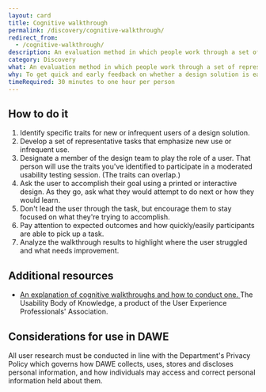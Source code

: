 ```yaml
---
layout: card
title: Cognitive walkthrough
permalink: /discovery/cognitive-walkthrough/
redirect_from:
  - /cognitive-walkthrough/
description: An evaluation method in which people work through a set of representative tasks and ask questions about the task as they go.
category: Discovery
what: An evaluation method in which people work through a set of representative tasks and ask questions about the task as they go.
why: To get quick and early feedback on whether a design solution is easy for a new or infrequent user to learn, and why it is or isn’t easy. This method is useful for catching big issues at any stage in the design process when you don't have access to real users, but it is not a substitute for user evaluation.
timeRequired: 30 minutes to one hour per person
---
```


## How to do it

1. Identify specific traits for new or infrequent users of a design solution.
1. Develop a set of representative tasks that emphasize new use or infrequent use.
1. Designate a member of the design team to play the role of a user. That person will use the traits you've identified to participate in a moderated usability testing session. (The traits can overlap.)
1. Ask the user to accomplish their goal using a printed or interactive design. As they go, ask what they would attempt to do next or how they would learn.
  1. Don't lead the user through the task, but encourage them to stay focused on what they're trying to accomplish.
  1. Pay attention to expected outcomes and how quickly/easily participants are able to pick up a task.
1. Analyze the walkthrough results to highlight where the user struggled and what needs improvement.

<section class="method--section method--section--additional-resources" markdown="1">

## Additional resources

- <a href="http://www.usabilitybok.org/cognitive-walkthrough" class="usa-link">
      An explanation of cognitive walkthroughs and how to conduct one.
    </a> The Usability Body of Knowledge, a product of the User Experience Professionals' Association.

</section>

<section class="method--section method--section--government-considerations" markdown="1" >

## Considerations for use in DAWE

All user research must be conducted in line with the Department's Privacy Policy which governs how DAWE collects, uses, stores and discloses personal information, and how individuals may access and correct personal information held about them.
</section>
